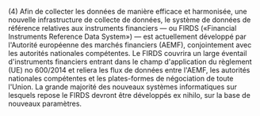 (4) Afin de collecter les données de manière efficace et harmonisée, une nouvelle infrastructure de collecte de données, le système de données de référence relatives aux instruments financiers — ou FIRDS («Financial Instruments Reference Data System») — est actuellement développé par l'Autorité européenne des marchés financiers (AEMF), conjointement avec les autorités nationales compétentes. Le FIRDS couvrira un large éventail d'instruments financiers entrant dans le champ d'application du règlement (UE) no 600/2014 et reliera les flux de données entre l'AEMF, les autorités nationales compétentes et les plates-formes de négociation de toute l'Union. La grande majorité des nouveaux systèmes informatiques sur lesquels repose le FIRDS devront être développés ex nihilo, sur la base de nouveaux paramètres.